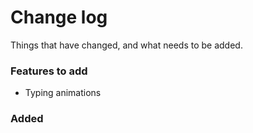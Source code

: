 # Change log
Things that have changed, and what needs to be added.
### Features to add
- Typing animations

### Added
